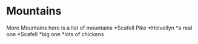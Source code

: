 Mountains
========

More Mountains
here is a list of mountains
*Scafell Pike
*Helvellyn
*a real one
*Scafell
*big one
*lots of chickens

